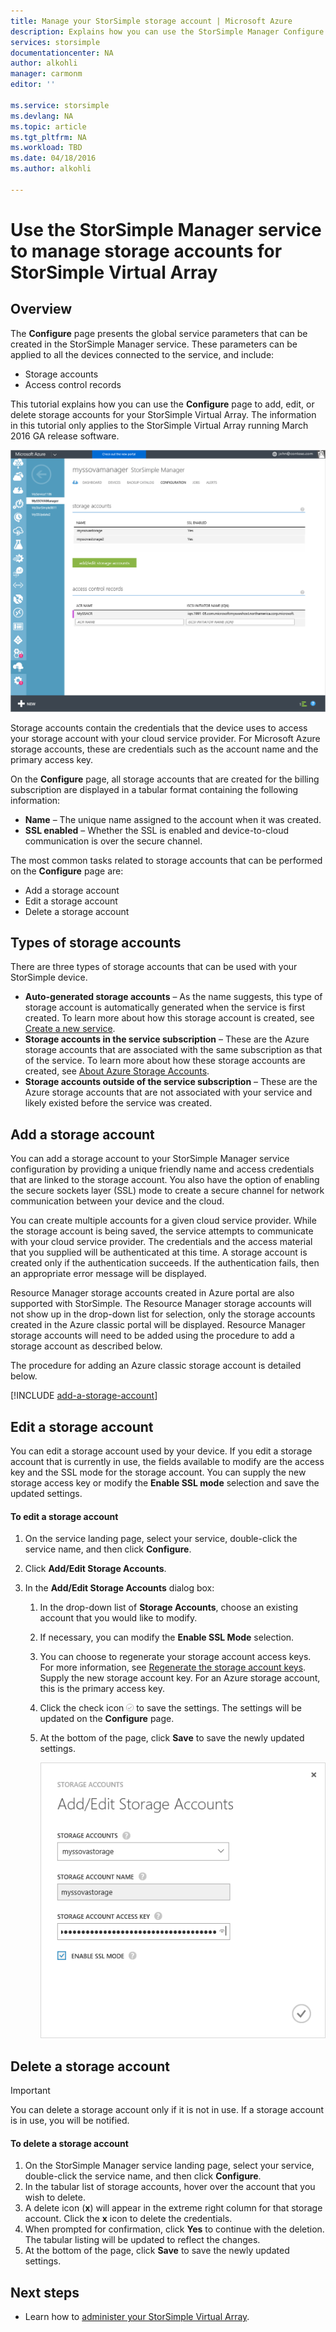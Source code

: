 ```yaml
---
title: Manage your StorSimple storage account | Microsoft Azure
description: Explains how you can use the StorSimple Manager Configure page to add, edit, delete, or rotate the security keys for a storage account associated with the StorSimple Virtual Array.
services: storsimple
documentationcenter: NA
author: alkohli
manager: carmonm
editor: ''

ms.service: storsimple
ms.devlang: NA
ms.topic: article
ms.tgt_pltfrm: NA
ms.workload: TBD
ms.date: 04/18/2016
ms.author: alkohli

---
```

# Use the StorSimple Manager service to manage storage accounts for StorSimple Virtual Array
## Overview
The **Configure** page presents the global service parameters that can be created in the StorSimple Manager service. These parameters can be applied to all the devices connected to the service, and include:

* Storage accounts 
* Access control records 

This tutorial explains how you can use the **Configure** page to add, edit, or delete storage accounts for your StorSimple Virtual Array. The information in this tutorial only applies to the StorSimple Virtual Array running March 2016 GA release software.

 ![Configure page](./media/storsimple-ova-manage-storage-accounts/configure_service_page.png)  

Storage accounts contain the credentials that the device uses to access your storage account with your cloud service provider. For Microsoft Azure storage accounts, these are credentials such as the account name and the primary access key. 

On the **Configure** page, all storage accounts that are created for the billing subscription are displayed in a tabular format containing the following information:

* **Name** – The unique name assigned to the account when it was created.
* **SSL enabled** – Whether the SSL is enabled and device-to-cloud communication is over the secure channel.

The most common tasks related to storage accounts that can be performed on the **Configure** page are:

* Add a storage account 
* Edit a storage account 
* Delete a storage account 

## Types of storage accounts
There are three types of storage accounts that can be used with your StorSimple device.

* **Auto-generated storage accounts** – As the name suggests, this type of storage account is automatically generated when the service is first created. To learn more about how this storage account is created, see [Create a new service](storsimple-ova-manage-service.md#create-a-service). 
* **Storage accounts in the service subscription** – These are the Azure storage accounts that are associated with the same subscription as that of the service. To learn more about how these storage accounts are created, see [About Azure Storage Accounts](../storage/storage-create-storage-account.md). 
* **Storage accounts outside of the service subscription** – These are the Azure storage accounts that are not associated with your service and likely existed before the service was created.

## Add a storage account
You can add a storage account to your StorSimple Manager service configuration by providing a unique friendly name and access credentials that are linked to the storage account. You also have the option of enabling the secure sockets layer (SSL) mode to create a secure channel for network communication between your device and the cloud.

You can create multiple accounts for a given cloud service provider. While the storage account is being saved, the service attempts to communicate with your cloud service provider. The credentials and the access material that you supplied will be authenticated at this time. A storage account is created only if the authentication succeeds. If the authentication fails, then an appropriate error message will be displayed.

Resource Manager storage accounts created in Azure portal are also supported with StorSimple. The Resource Manager storage accounts will not show up in the drop-down list for selection, only the storage accounts created in the Azure classic portal will be displayed. Resource Manager storage accounts will need to be added using the procedure to add a storage account as described below.

The procedure for adding an Azure classic storage account is detailed below.

[!INCLUDE [add-a-storage-account](../../includes/storsimple-ova-configure-new-storage-account.md)]

## Edit a storage account
You can edit a storage account used by your device. If you edit a storage account that is currently in use, the fields available to modify are the access key and the SSL mode for the storage account. You can supply the new storage access key or modify the **Enable SSL mode** selection and save the updated settings.

#### To edit a storage account
1. On the service landing page, select your service, double-click the service name, and then click **Configure**.
2. Click **Add/Edit Storage Accounts**.
3. In the **Add/Edit Storage Accounts** dialog box:
   
   1. In the drop-down list of **Storage Accounts**, choose an existing account that you would like to modify. 
   2. If necessary, you can modify the **Enable SSL Mode** selection.
   3. You can choose to regenerate your storage account access keys. For more information, see [Regenerate the storage account keys](../storage/storage-create-storage-account.md#manage-your-storage-access-keys). Supply the new storage account key. For an Azure storage account, this is the primary access key. 
   4. Click the check icon ![check icon](./media/storsimple-ova-manage-storage-accounts/checkicon.png) to save the settings. The settings will be updated on the **Configure** page. 
   5. At the bottom of the page, click **Save** to save the newly updated settings. 
      
      ![Edit a storage account](./media/storsimple-ova-manage-storage-accounts/modifyexistingstorageaccount.png)

## Delete a storage account
> [!IMPORTANT]
> You can delete a storage account only if it is not in use. If a storage account is in use, you will be notified.
> 
> 

#### To delete a storage account
1. On the StorSimple Manager service landing page, select your service, double-click the service name, and then click **Configure**.
2. In the tabular list of storage accounts, hover over the account that you wish to delete.
3. A delete icon (**x**) will appear in the extreme right column for that storage account. Click the **x** icon to delete the credentials.
4. When prompted for confirmation, click **Yes** to continue with the deletion. The tabular listing will be updated to reflect the changes.
5. At the bottom of the page, click **Save** to save the newly updated settings.

## Next steps
* Learn how to [administer your StorSimple Virtual Array](storsimple-ova-web-ui-admin.md).

